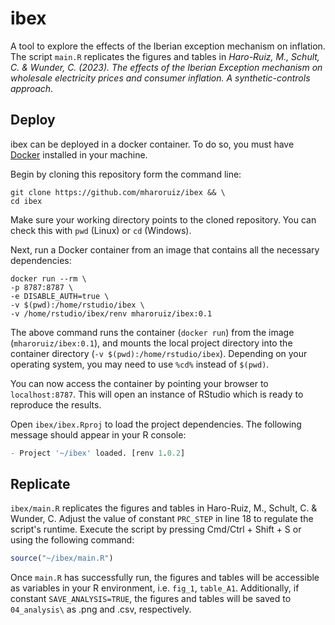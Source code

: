 # ibex

A tool to explore the effects of the Iberian exception mechanism on inflation. The script `main.R` replicates the figures and tables in *Haro-Ruiz, M., Schult, C. & Wunder, C. (2023). The effects of the Iberian Exception mechanism on wholesale electricity prices and consumer inflation. A synthetic-controls approach*. 

## Deploy

ibex can be deployed in a docker container.  To do so, you must have [Docker](https://www.docker.com/) installed in your machine.

Begin by cloning this repository form the command line: 

```shell
git clone https://github.com/mharoruiz/ibex && \
cd ibex
```

Make sure your working directory points to the cloned repository. You can check this with `pwd` (Linux) or `cd` (Windows). 

Next, run a Docker container from an image that contains all the necessary dependencies: 

```shell
docker run --rm \
-p 8787:8787 \
-e DISABLE_AUTH=true \
-v $(pwd):/home/rstudio/ibex \
-v /home/rstudio/ibex/renv mharoruiz/ibex:0.1
```

The above command runs the container (`docker run`) from the image (`mharoruiz/ibex:0.1`), and mounts the local project directory into the container directory (`-v $(pwd):/home/rstudio/ibex`). Depending on your operating system, you may need to use `%cd%` instead of `$(pwd)`.

You can now access the container by pointing your browser to `localhost:8787`. This will open an instance of RStudio which is ready to reproduce the results. 

Open `ibex/ibex.Rproj` to load the project dependencies. The following message should appear in your R console:

```R
- Project '~/ibex' loaded. [renv 1.0.2]
```

## Replicate

`ibex/main.R` replicates the figures and tables in Haro-Ruiz, M., Schult, C. & Wunder, C. Adjust the value of constant `PRC_STEP` in line 18 to regulate the script's runtime. Execute the script by pressing Cmd/Ctrl + Shift + S or using the following command:

```R
source("~/ibex/main.R")
```

Once `main.R` has successfully run, the figures and tables will be accessible as variables in your R environment, i.e. `fig_1`, `table_A1`. Additionally, if constant `SAVE_ANALYSIS=TRUE`, the figures and tables will be saved to `04_analysis\` as .png and .csv, respectively.

